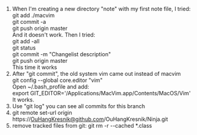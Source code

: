 1. When I'm creating a new directory "note" with my first note file, I tried:  
	git add ./macvim  
	git commit -a  
	git push origin master  
   And it doesn't work. Then I tried:  
	git add -all  
	git status  
	git commit -m "Changelist description"  
	git push origin master  
   This time it works
2. After "git commit", the old system vim came out instead of macvim  
	git config --global core.editor "vim"  
	Open ~/.bash_profile and add:  
		export GIT_EDITOR='/Applications/MacVim.app/Contents/MacOS/Vim'  
   It works.
3. Use "git log" you can see all commits for this branch
4. git remote set-url origin https://OuHangKresnik@github.com/OuHangKresnik/Ninja.git
5. remove tracked files from git: git rm -r --cached *.class
